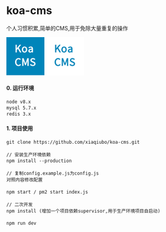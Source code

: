 # koa-cms
个人习惯积累,简单的CMS,用于免除大量重复的操作

<img width="100" height="100" src="/public/koa-cms.jpg" />
<img width="100" height="100" src="/public/koa-cms.png" />

#### 0. 运行环境
```
node v8.x
mysql 5.7.x
redis 3.x
```
#### 1. 项目使用

	git clone https://github.com/xiaqiubo/koa-cms.git

	// 安装生产环境依赖
	npm install --production

	// 复制config.example.js为config.js
	对照内容修改配置

	npm start / pm2 start index.js

	// 二次开发
	npm install (增加一个项目依赖supervisor,用于生产环境项目自启动)

	npm run dev


